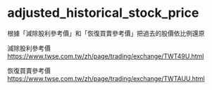 # adjusted_historical_stock_price

根據「減除股利參考價」和「恢復買賣參考價」把過去的股價依比例還原

減除股利參考價
https://www.twse.com.tw/zh/page/trading/exchange/TWT49U.html

恢復買賣參考價
https://www.twse.com.tw/zh/page/trading/exchange/TWTAUU.html

